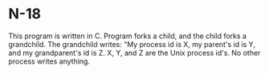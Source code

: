 N-18
====

This program is written in C. Program forks a child, and the child forks a grandchild. The grandchild writes: "My process id is X, my parent's id is Y, and my grandparent's id is Z. X, Y, and Z are the Unix process id's. No other process writes anything.
